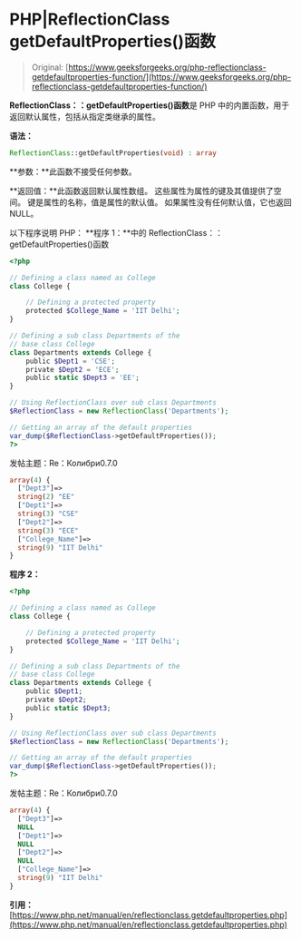 # PHP|ReflectionClass getDefaultProperties()函数

> Original: [https://www.geeksforgeeks.org/php-reflectionclass-getdefaultproperties-function/](https://www.geeksforgeeks.org/php-reflectionclass-getdefaultproperties-function/)

**ReflectionClass：：getDefaultProperties()函数**是 PHP 中的内置函数，用于返回默认属性，包括从指定类继承的属性。

**语法：**

```php
ReflectionClass::getDefaultProperties(void) : array
```

**参数：**此函数不接受任何参数。

**返回值：**此函数返回默认属性数组。 这些属性为属性的键及其值提供了空间。 键是属性的名称，值是属性的默认值。 如果属性没有任何默认值，它也返回 NULL。

以下程序说明 PHP：
**程序 1：**中的 ReflectionClass：：getDefaultProperties()函数

```php
<?php

// Defining a class named as College
class College {

    // Defining a protected property
    protected $College_Name = 'IIT Delhi';
}

// Defining a sub class Departments of the 
// base class College
class Departments extends College {
    public $Dept1 = 'CSE';
    private $Dept2 = 'ECE';
    public static $Dept3 = 'EE';
}

// Using ReflectionClass over sub class Departments
$ReflectionClass = new ReflectionClass('Departments');

// Getting an array of the default properties
var_dump($ReflectionClass->getDefaultProperties());
?>
```

发帖主题：Re：Колибри0.7.0

```php
array(4) {
  ["Dept3"]=>
  string(2) "EE"
  ["Dept1"]=>
  string(3) "CSE"
  ["Dept2"]=>
  string(3) "ECE"
  ["College_Name"]=>
  string(9) "IIT Delhi"
}

```

**程序 2：**

```php
<?php

// Defining a class named as College
class College {

    // Defining a protected property
    protected $College_Name = 'IIT Delhi';
}

// Defining a sub class Departments of the 
// base class College
class Departments extends College {
    public $Dept1;
    private $Dept2;
    public static $Dept3;
}

// Using ReflectionClass over sub class Departments
$ReflectionClass = new ReflectionClass('Departments');

// Getting an array of the default properties
var_dump($ReflectionClass->getDefaultProperties());
?>
```

发帖主题：Re：Колибри0.7.0

```php
array(4) {
  ["Dept3"]=>
  NULL
  ["Dept1"]=>
  NULL
  ["Dept2"]=>
  NULL
  ["College_Name"]=>
  string(9) "IIT Delhi"
}

```

**引用：**[https://www.php.net/manual/en/reflectionclass.getdefaultproperties.php](https://www.php.net/manual/en/reflectionclass.getdefaultproperties.php)